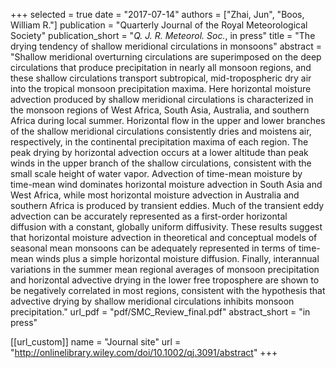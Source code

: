 +++
selected = true
date = "2017-07-14"
authors = ["Zhai, Jun", "Boos, William R."]
publication = "Quarterly Journal of the Royal Meteorological Society"
publication_short = "*Q. J. R. Meteorol. Soc.*, in press"
title = "The drying tendency of shallow meridional circulations in monsoons"
abstract = "Shallow meridional overturning circulations are superimposed on the deep circulations that produce precipitation in nearly all monsoon regions, and these shallow circulations transport subtropical, mid-tropospheric dry air into the tropical monsoon precipitation maxima.  Here horizontal moisture advection produced by shallow meridional circulations is characterized in the monsoon regions of West Africa, South Asia, Australia, and southern Africa during local summer.  Horizontal flow in the upper and lower branches of the shallow meridional circulations consistently dries and moistens air, respectively, in the continental precipitation maxima of each region.  The peak drying by horizontal advection occurs at a lower altitude than peak winds in the upper branch of the shallow circulations, consistent with the small scale height of water vapor.  Advection of time-mean moisture by time-mean wind dominates horizontal moisture advection in South Asia and West Africa, while most horizontal moisture advection in Australia and southern Africa is produced by transient eddies.  Much of the transient eddy advection can be accurately represented as a first-order horizontal diffusion with a constant, globally uniform diffusivity.  These results suggest that horizontal moisture advection in theoretical and conceptual models of seasonal mean monsoons can be adequately represented in terms of time-mean winds plus a simple horizontal moisture diffusion. Finally, interannual variations in the summer mean regional averages of monsoon precipitation and horizontal advective drying in the lower free troposphere are shown to be negatively correlated in most regions, consistent with the hypothesis that advective drying by shallow meridional circulations inhibits monsoon precipitation."
url_pdf = "pdf/SMC_Review_final.pdf"
abstract_short =  "in press"

[[url_custom]]
  name = "Journal site"
  url = "http://onlinelibrary.wiley.com/doi/10.1002/qj.3091/abstract"
+++

